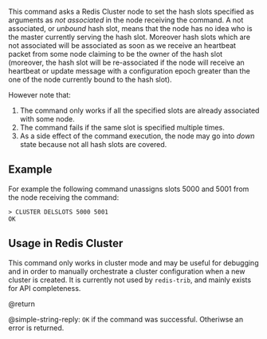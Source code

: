This command asks a Redis Cluster node to set the hash slots specified as arguments as *not associated* in the node receiving the command. A not associated, or
*unbound* hash slot, means that the node has no idea who is the master currently
serving the hash slot. Moreover hash slots which are not associated will be
associated as soon as we receive an heartbeat packet from some node claiming to
be the owner of the hash slot (moreover, the hash slot will be re-associated if
the node will receive an heartbeat or update message with a configuration
epoch greater than the one of the node currently bound to the hash slot).

However note that:

1. The command only works if all the specified slots are already associated with some node.
2. The command fails if the same slot is specified multiple times.
3. As a side effect of the command execution, the node may go into *down* state because not all hash slots are covered.

## Example

For example the following command unassigns slots 5000 and 5001 from the node receiving the command:

    > CLUSTER DELSLOTS 5000 5001
    OK

## Usage in Redis Cluster

This command only works in cluster mode and may be useful for debugging
and in order to manually orchestrate a cluster configuration when a new
cluster is created. It is currently not used by `redis-trib`, and mainly
exists for API completeness.

@return

@simple-string-reply: `OK` if the command was successful. Otheriwse an error is returned.
